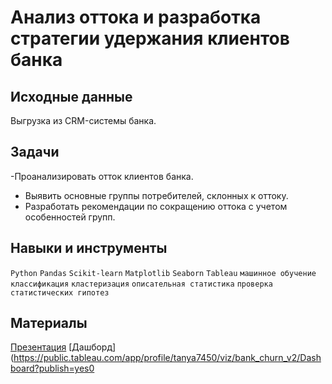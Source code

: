# Анализ оттока и разработка стратегии удержания клиентов банка

## Исходные данные  
Выгрузка из CRM-системы банка.

## Задачи 
-Проанализировать отток клиентов банка.  
- Выявить основные группы потребителей, склонных к оттоку. 
- Разработать рекомендации по сокращению оттока с учетом особенностей групп.

## Навыки и инструменты 
`Python`  `Pandas`  `Scikit-learn`  `Matplotlib`  `Seaborn`  `Tableau`  `машинное обучение`  `классификация`  `кластеризация` `описательная статистика`  `проверка статистических гипотез`

## Материалы  
[Презентация](https://drive.google.com/file/d/1BfDSUQ1cCwE2biVUQ2_ZRJ4tTddseNrq/view?usp=sharing)
[Дашборд](https://public.tableau.com/app/profile/tanya7450/viz/bank_churn_v2/Dashboard?publish=yes0
